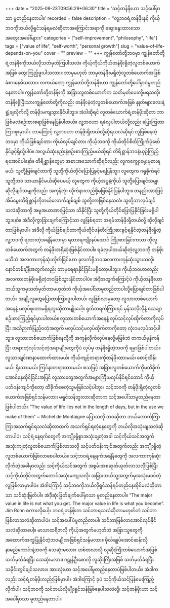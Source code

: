 +++
date = "2025-09-23T09:56:29+06:30"
title = 'သင့်တန်ဖိုးဟာ သင့်ပေါ်မှာသာ မူတည်နေတာပါ။'
recorded = false
description = "လူ့ဘဝရဲ့တန်ဖိုးနှင့် ကိုယ့်ဘဝကိုဘယ်လိုရှင်သန်ရမလဲဆိုတာအကြောင်းအရာကို ဆွေးနွေးထားသော အတွေးအခေါ်များ။"
categories = ["self-improvement", "philosophy", "life"]
tags = ["value of life", "self-worth", "personal growth"]
slug = "value-of-life-depends-on-you"
cover = ""
preview = ""
+++
ကျွန်တော်တို့ဘဝမှာ ကျွန်တော်တို့ရဲ့တန်ဖိုးကိုဘယ်လိုသတ်မှတ်ကြပါသလဲ။ ကိုယ့်ကိုယ်ကိုယ်တန်ဖိုးရှိတဲ့လူတစ်ယောက်အဖြစ် တွေးကြည့်ဖူးပါသလား။ ဘာမှမဟုတ် ဘာမှတန်ဖိုးမရှိတဲ့လူတစ်ယောက်အဖြစ် ခံစားနေမိသလား။ တကယ်တော့ ကျွန်တော်တို့တန်ဖိုးဟာ ကျွန်တော်တို့ပေါ်မှာပဲမူတည်နေတာပါ။ ကျွန်တော်တို့တန်ဖိုးကို အခြားလူတစ်ယောက်က သတ်မှတ်ပေးလို့မရသလို၊ တန်ဖိုးရှိပြီးသားကျွန်တော်တို့ကိုလည်း တန်ဖိုးမဲ့တဲ့လူတစ်ယောက်အဖြစ် နှုတ်ဖျားလေးနဲ့ ရှုံ့ချလိုက်လို့ တန်ဖိုးမကျသွားနိုင်ပါဘူး။
အဲဒါဆိုရင် လူတစ်ယောက်ရဲ့တန်ဖိုးဆိုတာ ဘာဖြစ်မလဲစဉ်းစားစရာဖြစ်နေပြန်ပါတယ်။ လူ့ဘဝဟာ ရခဲလှပါတယ်လို့လည်း ပြောကြတာကြားဖူးမှာပါ။ ဘာကြောင့် လူ့ဘဝဟာ တန်ဖိုးရှိတယ်လို့ဆိုရသလဲဆိုရင် လူဖြစ်နေတဲ့ဘဝမှာ ကိုယ်ဖြစ်ချင်တာ၊ ကိုယ်လုပ်ချင်တာ၊ ကိုယ့်ဘဝကို ကိုယ်တိုင်စိတ်ကြိုက်ပုံဖော်နိုင်ခွင့်ရှိလို့ပါပဲ။ အလွယ်ဆုံးနည်းနဲ့စဉ်းစားကြည့်မယ်ဆိုရင် တိရိစ္ဆာန်ဘဝနဲ့ယှဉ်ကြည့်ရအောင်ပါနော်။ တိရိစ္ဆာန်တွေမှာ အစားအသောက်ဆိုရင်လည်း လူကကျွေးမွေးမှစားရမယ်၊ သူတို့ဖြစ်ချင်တာကို သူတို့ကိုယ်တိုင်ပြောပြခွင့်မရပြန်ဘူး၊ လူတွေက ဂရုစိုက်ရင် သူတို့ဘ၀ သာယာနိုင်မယ်ဆိုပေမယ့် လူတွေက ကိုယ့်အပူနဲ့ကိုယ် သူတို့ပြောချင်သမျှ၊ ဆိုလိုချင်သမျှကိုလည်း အကုန်လုံး လိုက်နားလည်ဖို့မဖြစ်နိုင်ပြန်ပါဘူး။ တနည်းအားဖြင့် အိမ်မွေးတိရိစ္ဆာန်ကိုဘယ်လောက်ချစ်ချစ် သူတို့ဘာဖြစ်နေသလဲ၊ သူတို့ဘာလုပ်ချင်သလဲဆိုတာကို အမူအယာအားဖြင့်သာ သိနိုင်ပြီး သူတို့ကိုယ်တိုင်ပြောပြနိုင်ခြင်းမရှိပါဘူးနော်။ အဲဒီလိုကွာခြားချက်ကြောင့်သာ လူဖြစ်ရတာ အရမ်းတန်ဖိုးရှိတယ်လို့ ဆိုလိုချင်တာဖြစ်မှာပါ။ အဲဒီလို ကိုယ်ဖြစ်ချင်တာကိုယ်တိုင်ဖန်တီးကြိုးစားခွင့်ရနိုင်တဲ့တန်ဖိုးရှိတဲ့လူ့ဘဝကို ရထားတဲ့အချိန်လေးမှာ ရထားရကျိုးနပ်အောင် ကြိုးစားခြင်းကသာ ထိုလူတစ်ယောက်အတွက် တန်ဖိုးအရှိဆုံးဖြစ်နိုင်တာပါ။ ရခဲလှပါတယ်ဆိုတဲ့လူ့ဘဝကို တန်ဖိုးမသိဘဲ အလကားကုန်ဆုံးလိုက်ခြင်းဟာ ခုလက်ရှိဘဝအလကားကုန်ဆုံးသွားသလို၊ နောင်တစ်ချိန်အတွက်လည်း ဘာမှရေရာနိုင်ခြင်းမရှိတော့ပါဘူး။ ကိုယ့်ဘဝဟာလည်း အလကားတန်ဖိုးမရှိတဲ့ဘဝဖြစ်သွားနိုင်တာပါပဲ။ အဲဒီ့အတွက်ကြောင့်ပဲ ကိုယ့်တန်ဖိုးဟာ ဘယ်သူကမှသတ်မှတ်တာမဟုတ်ဘဲ ကိုယ့်အပေါ်သာမူတည်တာပါလို့ပြောချင်တာဖြစ်ပါတယ်။
အချို့လူတွေပြောတာကြားဖူးပါတယ်၊ လူဖြစ်လာမှတော့ လူသားတစ်ယောက်အနေနဲ့ မလုပ်ဖူးတာမရှိရဘူးဆိုတာမျိုးပေါ့။ ရုတ်တရက်ကြားရင် မှန်သလိုလိုနဲ့ သေချာစဉ်းစားကြည့်ရင်မှားပါတယ်။ လူသားတစ်ယောက်အနေနဲ့ လုပ်သင့်လုပ်ထိုက်တာကိုလုပ်ပြီး အသိဉာဏ်ပြည့်ဝတဲ့အတွက် မလုပ်သင့်မလုပ်ထိုက်တာကိုတော့ လုံးဝမလုပ်သင့်ပါဘူး။ လူသားတစ်ယောက်ဖြစ်နေလို့ကို အကုန်လိုက်လုပ်နေလို့မဖြစ်ဘဲ တကယ်မှန်ကန်ပြီး တရားတဲ့လုပ်သင့်တဲ့အရာမျိုးတွေကိုပဲ လုပ်မှ တန်ဖိုးရှိတဲ့ဘဝကို ရမှာဖြစ်ပါတယ်။ လူသားချင်းစာနာထောက်ထားမယ်၊ ကိုယ်ကျင့်တရားကိုတန်ဖိုးထားမယ်၊ စောင့်ထိန်းမယ်၊ ရိုးသားမယ်၊ ကြင်နာတရားထားမယ်၊ စသဖြင့် အခြားလူတစ်ယောက်ကိုမထိခိုက်အောင်နေထိုင်ခြင်းအပြင် လူသားတွေအတွက်အများကြီးမလုပ်နိုင်ရင်တောင် ကိုယ့်ပတ်ဝန်းကျင်ကိုတော့ ထိခိုက်စေတဲ့သူမဖြစ်သင့်ပါဘူး။ သင့်ဘဝကို တန်ဖိုးရှိတဲ့လူတစ်ယောက်အဖြစ်ရှင်သန်မလား၊ မရှင်သန်ဘူးလားဆိုတာက သင့်အပေါ်သာမူတည်နေတာဖြစ်ပါတယ်။
“The value of life lies not in the length of days, but in the use we make of them” ~
Michel de Montaigne ပြောသလို ဘဝဆိုတာ ဘယ်လောက်ကြာကြာအသက်ရှင်ရသလဲဆိုတာထက် အသက်ရှင်ရတဲ့နေ့တွေကို ဘယ်လိုအသုံးချသလဲဆိုတာပါပဲ။ သင့်ရဲ့နေ့ရက်တွေကို အကျိုးရှိစွာအသုံးချတဲ့အခါ သင့်ကိုယ်သင်အတွက် အသုံးကျတဲ့လူတစ်ယောက်ဖြစ်လာသလို သင့်ပတ်ဝန်းကျင်အတွက်လည်း အကျိုးရှိတဲ့လူတစ်ယောက်ဖြစ်လာစေပါတယ်။ သင့်ဘဝရဲ့နေ့ရက်အချိန်တွေကို အလကားကုန်ဆုံးလိုက်တဲ့အခါမှာလည်း သင့်ကိုယ်သင်အတွက် အစွမ်းအစဆုတ်ယုတ်လာသလိုဖြစ်ပြီး သင့်ကိုယ်တိုင်အတွက်တောင်အသုံးမကျသလို၊ အခြားဘယ်သူ့အတွက်မှအသုံးမဝင်တဲ့လူဖြစ်လာမှာပါပဲ။ အဲဒါကြောင့် သင့်ဘဝကိုဘယ်လိုရှင်သန်ရပ်တည်နေထိုင်မလဲဆိုတာသာ သင်ဆုံးဖြတ်ပါ။ အဲဒီ့ဆုံးဖြတ်ချက်ပေါ်မှာသာ မူတည်နေတာပါ။ ”The major value in life is not what you get. The major value in life is what you become”. Jim Rohn စကားလိုပေါ့။ ဘဝရဲ့တန်ဖိုးက သင်ဘာရသလဲဆိုတာမဟုတ်ဘဲ သင်ဘာဖြစ်လာသလဲဆိုတာပါပဲ။ သင့်အပေါ်ပဲမူတည်တာပါ၊ သင်ဘာဖြစ်လာအောင်လုပ်နိုင်သလဲဆိုတာပေါ့။
မာသာထရီဇာလို ကိုယ့်အတွက်မဟုတ်ဘဲ အခြားသူတွေကို အထောက်အကူပြုနိုင်တဲ့ဘဝမျိုးအဖြစ်ရှင်သန်မလား။ ဗိုလ်ချုပ်အောင်ဆန်းလို နာမည်ကောင်းနဲ့ဘဝကို သေဆုံးမလား။ ဟစ်တလာလို လူဆိုးကြီးတစ်ယောက်အဖြစ်သတ်မှတ်ခံရပြီး သေဆုံးမလား၊ ဂဠုန်ဦးစောလို လူဆိုးကြီးအဖြစ် သတ်မှတ်ခံရပြီး သမိုင်းတွင်ချင်သလား။ အားလုံးဟာ သင့်အပေါ်မူတည်နေတာပဲဖြစ်ပါတယ်။ အဲဒါကလည်း သင့်ရဲ့တန်ဖိုးလည်းဖြစ်မှာပါ။
အဲဒါကြောင့် ခုပဲ သင့်ကိုယ်သင်ပြန်မေးကြည့်လိုက်ပါ။ သင့်ဘဝကို သင်ဘယ်လိုမျိုးရှင်သန်ဖြစ်နေပါသလဲလို့၊ သင့်တန်ဖိုးဟာ သင့်အပေါ်မှာသာ မူတည်နေတာပါ။ 